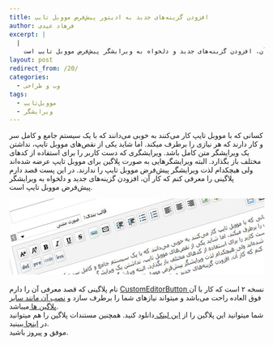 ```yaml
---
title: افزودن گزینه‌های جدید به ادیتور پیش‌فرض مووبل تایپ
author: فرهاد عیدی
excerpt: |
  |
    کسانی که با مووبل تایپ کار می‌کنند به خوبی می‌دانند که با یک سیستم جامع و کامل سر و کار دارند که هر نیازی را برطرف میکند. اما شاید یکی از نقص‌های مووبل تایپ، نداشتن یک ویرایشگر متن کامل باشد. ویرایشگری که دست کاربر را برای استفاده از کدهای مختلف باز بگذارد. البته ویرایشگرهایی به صورت پلاگین برای مووبل تایپ عرضه شده‌اند ولی هیچکدام لذت ویرایشگر پیش‌فرض مووبل تایپ را ندارند. در این پست قصد دارم پلاگینی را معرفی کنم که کار آن، افزودن گزینه‌های جدید و دلخواه به ویرایشگر پیش‌فرض مووبل تایپ است.
layout: post
redirect_from: /20/
categories:
  - وب و طراحی
tags:
  - مووبل‌تایپ
  - ویرایشگر
---
```

کسانی که با مووبل تایپ کار می‌کنند به خوبی می‌دانند که با یک سیستم جامع و کامل سر و کار دارند که هر نیازی را برطرف میکند. اما شاید یکی از نقص‌های مووبل تایپ، نداشتن یک ویرایشگر متن کامل باشد. ویرایشگری که دست کاربر را برای استفاده از کدهای مختلف باز بگذارد. البته ویرایشگرهایی به صورت پلاگین برای مووبل تایپ عرضه شده‌اند ولی هیچکدام لذت ویرایشگر پیش‌فرض مووبل تایپ را ندارند. در این پست قصد دارم پلاگینی را معرفی کنم که کار آن، افزودن گزینه‌های جدید و دلخواه به ویرایشگر پیش‌فرض مووبل تایپ است.

<img alt="افزودن گزینه های جدید به ادیتور پیش فرض مووبل تایپ" src="/asset/legacy/add-custom-editor-buttons-to-movabletype.jpg" class="mt-image-center" style="text-align: center; display: block; margin: 0pt auto 20px;" width="560" height="150" />

<!-- more -->

  
نام پلاگینی که قصد معرفی آن را دارم [CustomEditorButton ][1]نسخه ۲ است که کار با آن فوق العاده راحت می‌باشد و میتواند نیازهای شما را برطرف سازد و [نصب آن مانند سایر پلاگین ها ][2]میباشد.  
شما میتوانید این پلاگین را از [این لینک ][1]دانلود کنید. همچنین مستندات پلاگین را هم میتوانید در [اینجا ][3]ببینید.  
موفق و پیروز باشید.

 [1]: http://mt.aklaswad.com/plugins/custom-editor-button-2.html
 [2]: http://www.faroxa.com/archives/movable_type/the_ultimate_guide_to_installing_movable_type_plugins/
 [3]: http://mt.aklaswad.com/plugins/writting-custom-button-plugins.html